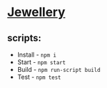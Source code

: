 # [Jewellery](https://miumio.github.io/Jewellery-shop/build/)

## scripts:
* Install - `npm i`
* Start - `npm start`
* Build - `npm run-script build`
* Test - `npm test`
